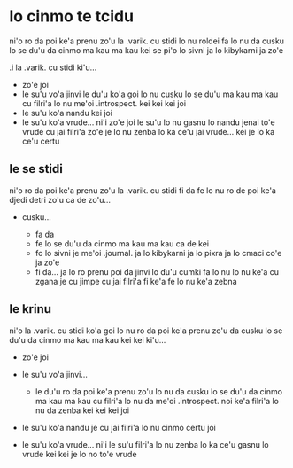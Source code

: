 # lo cinmo te tcidu
ni'o ro da poi ke'a prenu zo'u la .varik. cu stidi lo nu roldei fa lo nu da cusku lo se du'u da cinmo ma kau ma kau kei se pi'o lo sivni ja lo kibykarni ja zo'e

.i la .varik. cu stidi ki'u...

* zo'e joi
* le su'u vo'a jinvi le du'u ko'a goi lo nu cusku lo se du'u ma kau ma kau cu filri'a lo nu me'oi .introspect. kei kei kei joi
* le su'u ko'a nandu kei joi
* le su'u ko'a vrude... ni'i zo'e joi le su'u lo nu gasnu lo nandu jenai to'e vrude cu jai filri'a zo'e je lo nu zenba lo ka ce'u jai vrude... kei je lo ka ce'u certu

## le se stidi
ni'o ro da poi ke'a prenu zo'u la .varik. cu stidi fi da fe lo nu ro de poi ke'a djedi detri zo'u ca de zo'u...

* cusku...

  * fa da
  * fe lo se du'u da cinmo ma kau ma kau ca de kei
  * fo lo sivni je me'oi .journal. ja lo kibykarni ja lo pixra ja lo cmaci co'e ja zo'e
  * fi da... ja lo ro prenu poi da jinvi lo du'u cumki fa lo nu lo nu ke'a cu zgana je cu jimpe cu jai filri'a fi ke'a fe lo nu ke'a zebna

## le krinu
ni'o la .varik. cu stidi ko'a goi lo nu ro da poi ke'a prenu zo'u da cusku lo se du'u da cinmo ma kau ma kau kei kei ki'u...

* zo'e joi
* le su'u vo'a jinvi...

  * le du'u ro da poi ke'a prenu zo'u lo nu da cusku lo se du'u da cinmo ma kau ma kau cu filri'a lo nu da me'oi .introspect. noi ke'a filri'a lo nu da zenba kei kei kei joi

* le su'u ko'a nandu je cu jai filri'a lo nu cinmo certu joi
* le su'u ko'a vrude... ni'i le su'u filri'a lo nu zenba lo ka ce'u gasnu lo vrude kei kei je lo no to'e vrude
